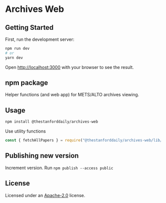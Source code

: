 # Archives Web

## Getting Started

First, run the development server:

```bash
npm run dev
# or
yarn dev
```

Open [http://localhost:3000](http://localhost:3000) with your browser to see the result.

## npm package

Helper functions (and web app) for METS/ALTO archives viewing.

## Usage
```bash
npm install @thestanforddaily/archives-web
```

Use utility functions

```js
const { fetchAllPapers } = require("@thestanforddaily/archives-web/lib/helpers/papers");
```

## Publishing new version
Increment version.
Run `npm publish --access public`

## License
Licensed under an [Apache-2.0](https://github.com/TheStanfordDaily/archives-web/blob/master/LICENSE) license.